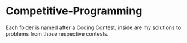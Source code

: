 # Competitive-Programming

Each folder is named after a Coding Contest, inside are my solutions to problems from those respective contests.
